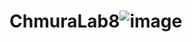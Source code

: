 # ChmuraLab8![image](https://user-images.githubusercontent.com/91530837/236493900-0cb9353c-f0f3-410b-9ce5-c43071a6b57c.png)
